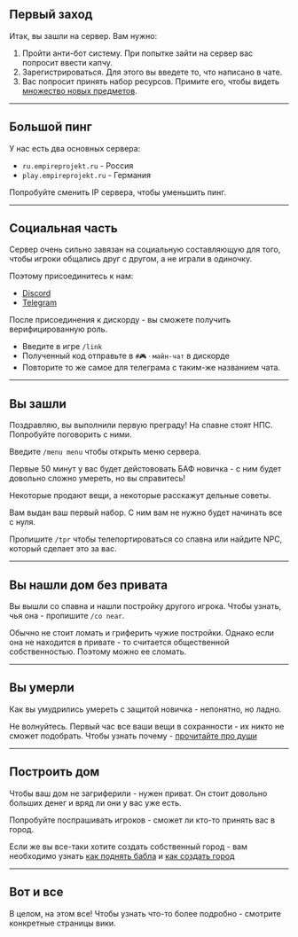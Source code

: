 ## **Первый заход**

Итак, вы зашли на сервер. Вам нужно:

1. Пройти анти-бот систему. При попытке зайти на сервер вас попросит ввести капчу.
2. Зарегистрироваться. Для этого вы введете то, что написано в чате.
3. Вас попросит принять набор ресурсов. Примите его, чтобы видеть [множество новых предметов](./newitems.md).

***

## **Большой пинг**

У нас есть два основных сервера:

- `ru.empireprojekt.ru` - Россия
- `play.empireprojekt.ru` - Германия

Попробуйте сменить IP сервера, чтобы уменьшить пинг.

***

## Социальная часть

Сервер очень сильно завязан на социальную составляющую для того, чтобы игроки общались друг с другом, а не играли в
одиночку.

Поэтому присоединитесь к нам:

- [Discord](https://discord.com/invite/Gwukdr8)
- [Telegram](https://t.me/empiresmp)

После присоединения к дискорду - вы сможете получить верифицированную роль.

- Введите в игре `/link`
- Полученный код отправьте в `#🎮ㆍмайн-чат` в дискорде
- Повторите то же самое для телеграма с таким-же названием чата.

***

## **Вы зашли**

Поздравляю, вы выполнили первую преграду! На спавне стоят НПС. Попробуйте поговорить с ними.

Введите `/menu menu` чтобы открыть меню сервера.

Первые 50 минут у вас будет дейстововать БАФ новичка - с ним будет довольно сложно умереть, но вы справитесь!

Некоторые продают вещи, а некоторые расскажут дельные советы.

Вам выдан ваш первый набор. С ним вам не нужно будет начинать все с нуля.

Пропишите `/tpr` чтобы телепортироваться со спавна или найдите NPC, который сделает это за вас.

***

## **Вы нашли дом без привата**

Вы вышли со спавна и нашли постройку другого игрока. Чтобы узнать, чья она - пропишите `/co near`.

Обычно не стоит ломать и гриферить чужие постройки. Однако если она не находится в привате - то считается общественной
собственностью. Поэтому можно ее сломать.

***

## **Вы умерли**

Как вы умудрились умереть с защитой новичка - непонятно, но ладно.

Не волнуйтесь. Первый час все ваши вещи в сохранности - их никто не сможет подобрать. Чтобы узнать
почему - [прочитайте про души](mechanics/souls.md)

***

## **Построить дом**

Чтобы ваш дом не загриферили - нужен приват. Он стоит довольно больших денег и вряд ли они у вас уже есть.

Попробуйте поспрашивать игроков - сможет ли кто-то принять вас в город.

Если же вы все-таки хотите создать собственный город - вам необходимо узнать [как поднять бабла](money/main.md)
и [как создать город](mechanics/towns.md)

***

## **Вот и все**

В целом, на этом все! Чтобы узнать что-то более подробно - смотрите конкретные страницы вики.